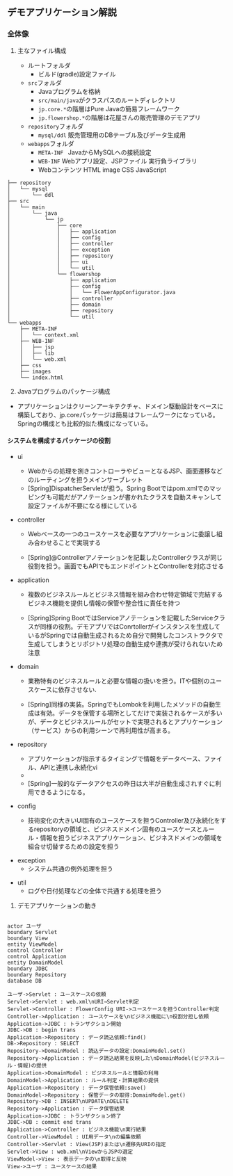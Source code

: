 
## デモアプリケーション解説

### 全体像

1. 主なファイル構成

    + ルートフォルダ
        + ビルド(gradle)設定ファイル
    + `src`フォルダ
        + Javaプログラムを格納
        * `src/main/java`がクラスパスのルートディレクトリ
        * `jp.core.*`の階層はPure Javaの簡易フレームワーク
        * `jp.flowershop.*`の階層は花屋さんの販売管理のデモアプリ
    + `repository`フォルダ
        + `mysql/ddl` 販売管理用のDBテーブル及びデータ生成用
    + `webapps`フォルダ
        + `META-INF ` JavaからMySQLへの接続設定
        + `WEB-INF` Webアプリ設定、JSPファイル 実行負ライブラリ
        + Webコンテンツ HTML image CSS JavaScript

```
├── repository
│   └── mysql
│       └── ddl
├── src
│   └── main
│       └── java
│           └── jp
│               ├── core
│               │   ├── application
│               │   ├── config
│               │   ├── controller
│               │   ├── exception
│               │   ├── repository
│               │   ├── ui
│               │   └── util
│               └── flowershop
│                   ├── application
│                   ├── config
│                   │   └── FlowerAppConfigurator.java
│                   ├── controller
│                   ├── domain
│                   ├── repository
│                   └── util
└── webapps
    ├── META-INF
    │   └── context.xml
    ├── WEB-INF
    │   ├── jsp
    │   ├── lib
    │   └── web.xml
    ├── css
    ├── images
    └── index.html
```

2. Javaプログラムのパッケージ構成
  
+ アプリケーションはクリーンアーキテクチャ、ドメイン駆動設計をベースに構築しており、jp.coreパッケージは簡易はフレームワークになっている。Springの構成とも比較的似た構成になっている。


#### システムを構成するパッケージの役割

+ ui
    + Webからの処理を捌きコントローラやビューとなるJSP、画面遷移などのルーティングを担うメインサーブレット
    + [Spring]DispatcherServletが担う。Spring Bootではpom.xmlでのマッピングも可能だがアノテーションが書かれたクラスを自動スキャンして設定ファイルが不要になる様にしている 

+ controller
    + Webベースの一つのユースケースを必要なアプリケーションに委譲し組み合わせることで実現する<br>
    
    + [Spring]@Controllerアノテーションを記載したControllerクラスが同じ役割を担う。画面でもAPIでもエンドポイントとControllerを対応させる 

+ application 
    + 複数のビジネスルールとビジネス情報を組み合わせ特定領域で完結するビジネス機能を提供し情報の保管や整合性に責任を持つ<br>
  
    + [Spring]Spring BootではServiceアノテーションを記載したServiceクラスが同様の役割。デモアプリではConrtollerがインスタンスを生成しているがSpringでは自動生成されるため自分で開発したコンストラクタで生成してしまうとリポジトリ処理の自動生成や連携が受けられないため注意 
  
+ domain
    + 業務特有のビジネスルールと必要な情報の扱いを担う。ITや個別のユースケースに依存させない.<br>
  
    + [Spring]同様の実装。SpringでもLombokを利用したメソッドの自動生成は有効。データを保管する場所としてだけで実装されるケースが多いが、データとビジネスルールがセットで実現されるとアプリケーション（サービス）からの利用シーンで再利用性が高まる。 
  
+ repository 
    + アプリケーションが指示するタイミングで情報をデータベース、ファイル、APIと連携し永続化vi
    + 
    + [Spring]一般的なデータアクセスの昨日は大半が自動生成されすぐに利用できるようになる。 

+ config
    +  技術変化の大きいUI固有のユースケースを担うController及び永続化をするrepositoryの領域と、ビジネスドメイン固有のユースケースとルール・情報を担うビジネスアプリケーション、ビジネスドメインの領域を組合せ切替するための設定を担う 

* exception
    * システム共通の例外処理を担う
  
+ util
    +  ログや日付処理などの全体で共通する処理を担う



1. デモアプリケーションの動き


```PlantUML

actor ユーザ
boundary Servlet
boundary View
entity ViewModel
control Controller
control Application
entity DomainModel
boundary JDBC
boundary Repository
database DB

ユーザ->Servlet : ユースケースの依頼
Servlet->Servlet : web.xml\nURI→Servlet判定
Servlet->Controller : FlowerConfig URI->ユースケースを担うController判定
Controller->Application : ユースケースを\nビジネス機能に\n役割分担し依頼
Application->JDBC : トランザクション開始
JDBC->DB : begin trans
Application->Repository : データ読込依頼:find()
DB->Repository : SELECT
Repository->DomainModel : 読込データの設定:DomainModel.set()
Repository->Application : データ読込結果を反映した\nDomainModel(ビジネスルール・情報)の提供
Application->DomainModel : ビジネスルールと情報の利用
DomainModel->Application : ルール判定・計算結果の提供
Application->Repository : データ保管依頼:save()
DomainModel->Repository : 保管データの取得:DomainModel.get()
Repository->DB : INSERT\nUPDATE\nDELETE
Repository->Application : データ保管結果
Application->JDBC : トランザクション終了
JDBC->DB : commit end trans
Application->Controller : ビジネス機能\n実行結果
Controller->ViewModel : UI用データ\nの編集依頼
Controller->Servlet : View(JSP)または\n遷移先URIの指定
Servlet->View : web.xml\nViewからJSPの選定
ViewModel->View : 表示データの\n取得と反映
View->ユーザ : ユースケースの結果

```

```Plant UML



```
